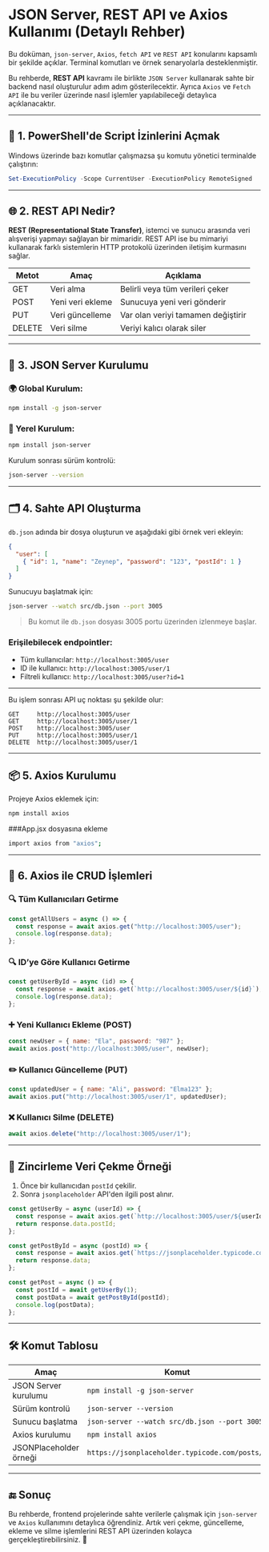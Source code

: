 
# JSON Server, REST API ve Axios Kullanımı (Detaylı Rehber)

Bu doküman, `json-server`, `Axios`, `fetch API` ve `REST API` konularını kapsamlı bir şekilde açıklar. Terminal komutları ve örnek senaryolarla desteklenmiştir.

Bu rehberde, **REST API** kavramı ile birlikte `JSON Server` kullanarak sahte bir backend nasıl oluşturulur adım adım gösterilecektir. Ayrıca `Axios` ve `Fetch API` ile bu veriler üzerinde nasıl işlemler yapılabileceği detaylıca açıklanacaktır.

---

## 📌 1. PowerShell'de Script İzinlerini Açmak

Windows üzerinde bazı komutlar çalışmazsa şu komutu yönetici terminalde çalıştırın:

```powershell
Set-ExecutionPolicy -Scope CurrentUser -ExecutionPolicy RemoteSigned
```

---

## 🌐 2. REST API Nedir?

**REST (Representational State Transfer)**, istemci ve sunucu arasında veri alışverişi yapmayı sağlayan bir mimaridir. REST API ise bu mimariyi kullanarak farklı sistemlerin HTTP protokolü üzerinden iletişim kurmasını sağlar.

| Metot | Amaç             | Açıklama                         |
|-------|------------------|----------------------------------|
| GET   | Veri alma        | Belirli veya tüm verileri çeker |
| POST  | Yeni veri ekleme | Sunucuya yeni veri gönderir      |
| PUT   | Veri güncelleme  | Var olan veriyi tamamen değiştirir |
| DELETE| Veri silme       | Veriyi kalıcı olarak siler       |

---

## 🧰 3. JSON Server Kurulumu

### 🌍 Global Kurulum:

```bash
npm install -g json-server
```

### 📁 Yerel Kurulum:

```bash
npm install json-server
```

Kurulum sonrası sürüm kontrolü:

```bash
json-server --version
```

---

## 🗂️ 4. Sahte API Oluşturma

`db.json` adında bir dosya oluşturun ve aşağıdaki gibi örnek veri ekleyin:

```json
{
  "user": [
    { "id": 1, "name": "Zeynep", "password": "123", "postId": 1 }
  ]
}
```

Sunucuyu başlatmak için:

```bash
json-server --watch src/db.json --port 3005
```
> Bu komut ile `db.json` dosyası 3005 portu üzerinden izlenmeye başlar.

### Erişilebilecek endpointler:

- Tüm kullanıcılar: `http://localhost:3005/user`
- ID ile kullanıcı: `http://localhost:3005/user/1`
- Filtreli kullanıcı: `http://localhost:3005/user?id=1`

---

Bu işlem sonrası API uç noktası şu şekilde olur:

```
GET     http://localhost:3005/user
GET     http://localhost:3005/user/1
POST    http://localhost:3005/user
PUT     http://localhost:3005/user/1
DELETE  http://localhost:3005/user/1
```

---

## 📦 5. Axios Kurulumu

Projeye Axios eklemek için:

```bash
npm install axios
```
###App.jsx dosyasına ekleme
```bash
import axios from "axios";
```
---

## 📌 6. Axios ile CRUD İşlemleri

### 🔍 Tüm Kullanıcıları Getirme
```js
const getAllUsers = async () => {
  const response = await axios.get("http://localhost:3005/user");
  console.log(response.data);
};
```

### 🔍 ID’ye Göre Kullanıcı Getirme
```js
const getUserById = async (id) => {
  const response = await axios.get(`http://localhost:3005/user/${id}`);
  console.log(response.data);
};
```

### ➕ Yeni Kullanıcı Ekleme (POST)
```js
const newUser = { name: "Ela", password: "987" };
await axios.post("http://localhost:3005/user", newUser);
```

### ✏️ Kullanıcı Güncelleme (PUT)
```js
const updatedUser = { name: "Ali", password: "Elma123" };
await axios.put("http://localhost:3005/user/1", updatedUser);
```

### ❌ Kullanıcı Silme (DELETE)
```js
await axios.delete("http://localhost:3005/user/1");
```

---

## 🔄 Zincirleme Veri Çekme Örneği

1. Önce bir kullanıcıdan `postId` çekilir.
2. Sonra `jsonplaceholder` API'den ilgili post alınır.

```js
const getUserBy = async (userId) => {
  const response = await axios.get(`http://localhost:3005/user/${userId}`);
  return response.data.postId;
};

const getPostById = async (postId) => {
  const response = await axios.get(`https://jsonplaceholder.typicode.com/posts/${postId}`);
  return response.data;
};

const getPost = async () => {
  const postId = await getUserBy(1);
  const postData = await getPostById(postId);
  console.log(postData);
};
```

---

## 🛠️ Komut Tablosu

| Amaç                        | Komut                                                |
|-----------------------------|-------------------------------------------------------|
| JSON Server kurulumu        | `npm install -g json-server`                         |
| Sürüm kontrolü              | `json-server --version`                              |
| Sunucu başlatma             | `json-server --watch src/db.json --port 3005`        |
| Axios kurulumu              | `npm install axios`                                  |
| JSONPlaceholder örneği      | `https://jsonplaceholder.typicode.com/posts/1`       |

---

## 🔚 Sonuç

Bu rehberde, frontend projelerinde sahte verilerle çalışmak için `json-server` ve `Axios` kullanımını detaylıca öğrendiniz. Artık veri çekme, güncelleme, ekleme ve silme işlemlerini REST API üzerinden kolayca gerçekleştirebilirsiniz. 🎯
